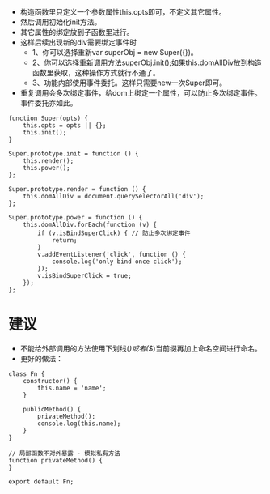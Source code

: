 * 构造函数里只定义一个参数属性this.opts即可，不定义其它属性。
* 然后调用初始化init方法。
* 其它属性的绑定放到子函数里进行。
* 这样后续出现新的div需要绑定事件时
    - 1、你可以选择重新var superObj = new Super({})。
    - 2、你可以选择重新调用方法superObj.init();如果this.domAllDiv放到构造函数里获取，这种操作方式就行不通了。
    - 3、功能内部使用事件委托。这样只需要new一次Super即可。
* 重复调用会多次绑定事件，给dom上绑定一个属性，可以防止多次绑定事件。事件委托亦如此。
```
function Super(opts) {
    this.opts = opts || {};
    this.init();
}

Super.prototype.init = function () {
    this.render();
    this.power();
};

Super.prototype.render = function () {
    this.domAllDiv = document.querySelectorAll('div');
};

Super.prototype.power = function () {
    this.domAllDiv.forEach(function (v) {
        if (v.isBindSuperClick) { // 防止多次绑定事件
            return;
        }
        v.addEventListener('click', function () {
            console.log('only bind once click');
        });
        v.isBindSuperClick = true;
    });
};
```

# 建议
* 不能给外部调用的方法使用下划线(_)或者($_)当前缀再加上命名空间进行命名。
* 更好的做法：
```
class Fn {
    constructor() {
        this.name = 'name';
    }

    publicMethod() {
        privateMethod();
        console.log(this.name);
    }
}

// 局部函数不对外暴露 - 模拟私有方法
function privateMethod() {
}

export default Fn;
```
